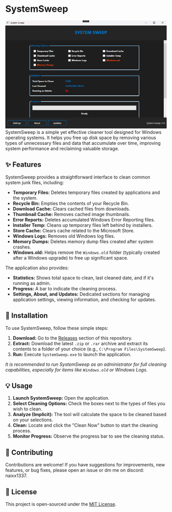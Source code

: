 # SystemSweep

![SystemSweep Screenshot](https://github.com/naix1337/SystemSweep/blob/main/cleaner1/01.png) SystemSweep is a simple yet effective cleaner tool designed for Windows operating systems. It helps you free up disk space by removing various types of unnecessary files and data that accumulate over time, improving system performance and reclaiming valuable storage.

## ✨ Features

SystemSweep provides a straightforward interface to clean common system junk files, including:

* **Temporary Files:** Deletes temporary files created by applications and the system.
* **Recycle Bin:** Empties the contents of your Recycle Bin.
* **Download Cache:** Clears cached files from downloads.
* **Thumbnail Cache:** Removes cached image thumbnails.
* **Error Reports:** Deletes accumulated Windows Error Reporting files.
* **Installer Temp:** Cleans up temporary files left behind by installers.
* **Store Cache:** Clears cache related to the Microsoft Store.
* **Windows Logs:** Removes old Windows log files.
* **Memory Dumps:** Deletes memory dump files created after system crashes.
* **Windows.old:** Helps remove the `Windows.old` folder (typically created after a Windows upgrade) to free up significant space.

The application also provides:
* **Statistics:** Shows total space to clean, last cleaned date, and if it's running as admin.
* **Progress:** A bar to indicate the cleaning process.
* **Settings, About, and Updates:** Dedicated sections for managing application settings, viewing information, and checking for updates.

## 🚀 Installation

To use SystemSweep, follow these simple steps:

1.  **Download:** Go to the [Releases](https://github.com/naix1337/SystemSweep/releases) section of this repository.
2.  **Extract:** Download the latest `.zip` or `.rar` archive and extract its contents to a folder of your choice (e.g., `C:\Program Files\SystemSweep`).
3.  **Run:** Execute `SystemSweep.exe` to launch the application.

*It is recommended to run SystemSweep as an administrator for full cleaning capabilities, especially for items like `Windows.old` or Windows Logs.*

## 💡 Usage

1.  **Launch SystemSweep:** Open the application.
2.  **Select Cleaning Options:** Check the boxes next to the types of files you wish to clean.
3.  **Analyze (Implicit):** The tool will calculate the space to be cleaned based on your selections.
4.  **Clean:** Locate and click the "Clean Now" button to start the cleaning process.
5.  **Monitor Progress:** Observe the progress bar to see the cleaning status.

## 🤝 Contributing

Contributions are welcome! If you have suggestions for improvements, new features, or bug fixes, please open an issue or dm me on discord: naixx1337.

## 📄 License

This project is open-sourced under the [MIT License](LICENSE).
